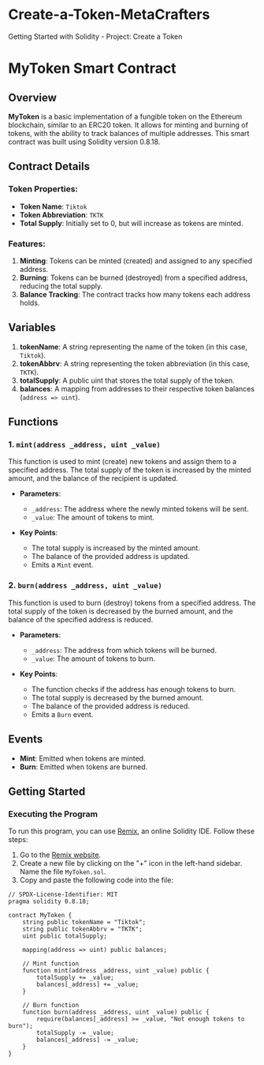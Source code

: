 # Create-a-Token-MetaCrafters
Getting Started with Solidity - Project: Create a Token
# MyToken Smart Contract

## Overview

**MyToken** is a basic implementation of a fungible token on the Ethereum blockchain, similar to an ERC20 token. It allows for minting and burning of tokens, with the ability to track balances of multiple addresses. This smart contract was built using Solidity version 0.8.18.

## Contract Details

### Token Properties:
- **Token Name**: `Tiktok`
- **Token Abbreviation**: `TKTK`
- **Total Supply**: Initially set to 0, but will increase as tokens are minted.

### Features:
1. **Minting**: Tokens can be minted (created) and assigned to any specified address.
2. **Burning**: Tokens can be burned (destroyed) from a specified address, reducing the total supply.
3. **Balance Tracking**: The contract tracks how many tokens each address holds.

## Variables

1. **tokenName**: A string representing the name of the token (in this case, `Tiktok`).
2. **tokenAbbrv**: A string representing the token abbreviation (in this case, `TKTK`).
3. **totalSupply**: A public uint that stores the total supply of the token.
4. **balances**: A mapping from addresses to their respective token balances (`address => uint`).

## Functions

### 1. `mint(address _address, uint _value)`

This function is used to mint (create) new tokens and assign them to a specified address. The total supply of the token is increased by the minted amount, and the balance of the recipient is updated.

- **Parameters**:
  - `_address`: The address where the newly minted tokens will be sent.
  - `_value`: The amount of tokens to mint.

- **Key Points**:
  - The total supply is increased by the minted amount.
  - The balance of the provided address is updated.
  - Emits a `Mint` event.

### 2. `burn(address _address, uint _value)`

This function is used to burn (destroy) tokens from a specified address. The total supply of the token is decreased by the burned amount, and the balance of the specified address is reduced.

- **Parameters**:
  - `_address`: The address from which tokens will be burned.
  - `_value`: The amount of tokens to burn.

- **Key Points**:
  - The function checks if the address has enough tokens to burn.
  - The total supply is decreased by the burned amount.
  - The balance of the provided address is reduced.
  - Emits a `Burn` event.

## Events

- **Mint**: Emitted when tokens are minted.
- **Burn**: Emitted when tokens are burned.

## Getting Started

### Executing the Program

To run this program, you can use [Remix](https://remix.ethereum.org/), an online Solidity IDE. Follow these steps:

1. Go to the [Remix website](https://remix.ethereum.org/).
2. Create a new file by clicking on the "+" icon in the left-hand sidebar. Name the file `MyToken.sol`.
3. Copy and paste the following code into the file:

```solidity
// SPDX-License-Identifier: MIT
pragma solidity 0.8.18;

contract MyToken {
    string public tokenName = "Tiktok";
    string public tokenAbbrv = "TKTK";
    uint public totalSupply;

    mapping(address => uint) public balances;

    // Mint function
    function mint(address _address, uint _value) public {
        totalSupply += _value;
        balances[_address] += _value;
    }

    // Burn function
    function burn(address _address, uint _value) public {
        require(balances[_address] >= _value, "Not enough tokens to burn");
        totalSupply -= _value;
        balances[_address] -= _value;
    }
}

